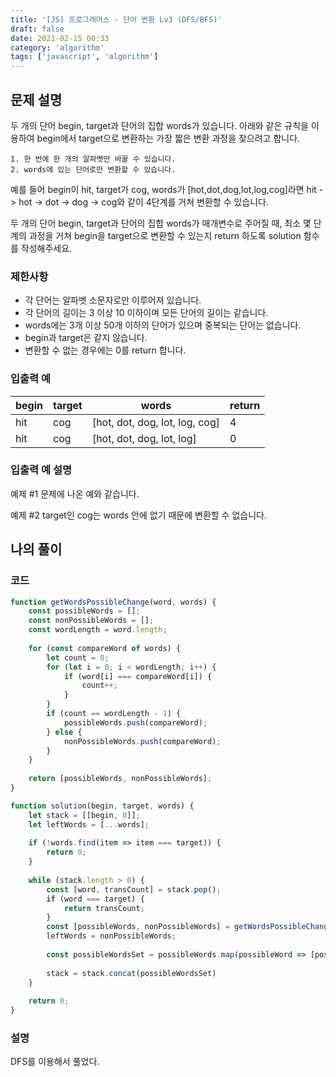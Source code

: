 ```yaml
---
title: '[JS] 프로그래머스 - 단어 변환 Lv3 (DFS/BFS)'
draft: false
date: 2021-02-15 00:33
category: 'algorithm'
tags: ['javascript', 'algorithm']
---
```


## 문제 설명

두 개의 단어 begin, target과 단어의 집합 words가 있습니다. 아래와 같은 규칙을 이용하여 begin에서 target으로 변환하는 가장 짧은 변환 과정을 찾으려고 합니다.

```
1. 한 번에 한 개의 알파벳만 바꿀 수 있습니다.
2. words에 있는 단어로만 변환할 수 있습니다.
```

예를 들어 begin이 hit, target가 cog, words가 [hot,dot,dog,lot,log,cog]라면 hit -> hot -> dot -> dog -> cog와 같이 4단계를 거쳐 변환할 수 있습니다.

두 개의 단어 begin, target과 단어의 집합 words가 매개변수로 주어질 때, 최소 몇 단계의 과정을 거쳐 begin을 target으로 변환할 수 있는지 return 하도록 solution 함수를 작성해주세요.

### 제한사항

- 각 단어는 알파벳 소문자로만 이루어져 있습니다.
- 각 단어의 길이는 3 이상 10 이하이며 모든 단어의 길이는 같습니다.
- words에는 3개 이상 50개 이하의 단어가 있으며 중복되는 단어는 없습니다.
- begin과 target은 같지 않습니다.
- 변환할 수 없는 경우에는 0를 return 합니다.

### 입출력 예

| begin | target | words                          | return |
| ----- | ------ | ------------------------------ | ------ |
| hit   | cog    | [hot, dot, dog, lot, log, cog] | 4      |
| hit   | cog    | [hot, dot, dog, lot, log]      | 0      |

### 입출력 예 설명

예제 #1
문제에 나온 예와 같습니다.

예제 #2
target인 cog는 words 안에 없기 때문에 변환할 수 없습니다.



## 나의 풀이

### 코드

```js
function getWordsPossibleChange(word, words) {
    const possibleWords = [];
    const nonPossibleWords = [];
    const wordLength = word.length;
    
    for (const compareWord of words) {
        let count = 0;
        for (let i = 0; i < wordLength; i++) {
            if (word[i] === compareWord[i]) {
                count++;
            }
        }
        if (count == wordLength - 1) {
            possibleWords.push(compareWord);
        } else {
            nonPossibleWords.push(compareWord);
        }
    }
    
    return [possibleWords, nonPossibleWords];
}

function solution(begin, target, words) {
    let stack = [[begin, 0]];
    let leftWords = [...words];
    
    if (!words.find(item => item === target)) {
        return 0;
    }
    
    while (stack.length > 0) {
        const [word, transCount] = stack.pop();
        if (word === target) {
            return transCount;
        }
        const [possibleWords, nonPossibleWords] = getWordsPossibleChange(word, leftWords);
        leftWords = nonPossibleWords;
        
        const possibleWordsSet = possibleWords.map(possibleWord => [possibleWord, transCount + 1]);
        
        stack = stack.concat(possibleWordsSet)
    }
    
    return 0;
}
```

### 설명

DFS를 이용해서 풀었다.

